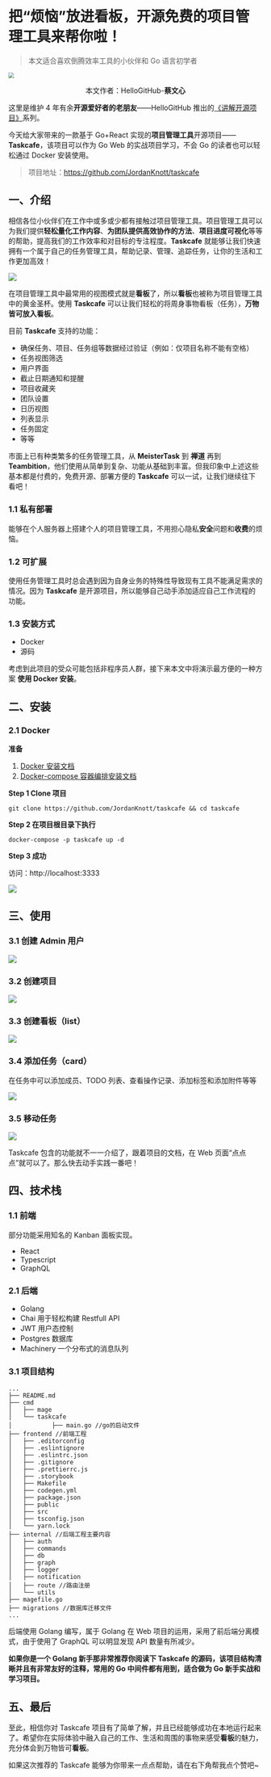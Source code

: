 # 把“烦恼”放进看板，开源免费的项目管理工具来帮你啦！

> 本文适合喜欢倒腾效率工具的小伙伴和 Go 语言初学者

<img src="./images/cover.jpg" style="zoom:67%;" />

<p align="center">本文作者：HelloGitHub-<strong>蔡文心</strong></p>

这里是维护 4 年有余**开源爱好者的老朋友**——HelloGitHub 推出的[《讲解开源项目》](https://github.com/HelloGitHub-Team/Article)系列。

今天给大家带来的一款基于 Go+React 实现的**项目管理工具**开源项目——**Taskcafe**，该项目可以作为 Go Web 的实战项目学习，不会 Go 的读者也可以轻松通过 Docker 安装使用。

> 项目地址：https://github.com/JordanKnott/taskcafe


## 一、介绍

相信各位小伙伴们在工作中或多或少都有接触过项目管理工具。项目管理工具可以为我们提供**轻松量化工作内容**、**为团队提供高效协作的方法**、**项目进度可视化**等等的帮助，提高我们的工作效率和对目标的专注程度。**Taskcafe** 就能够让我们快速拥有一个属于自己的任务管理工具，帮助记录、管理、追踪任务，让你的生活和工作更加高效！

![](./images/1.png)

在项目管理工具中最常用的视图模式就是**看板**了，所以**看板**也被称为项目管理工具中的黄金圣杯。使用 **Taskcafe** 可以让我们轻松的将周身事物看板（任务），**万物皆可放入看板**。

目前 **Taskcafe** 支持的功能：

- 确保任务、项目、任务组等数据经过验证（例如：仅项目名称不能有空格）
- 任务视图筛选
- 用户界面
- 截止日期通知和提醒
- 项目收藏夹
- 团队设置
- 日历视图
- 列表显示
- 任务固定
- 等等

市面上已有种类繁多的任务管理工具，从 **MeisterTask** 到 **禅道** 再到 **Teambition**，他们使用从简单到复杂、功能从基础到丰富。但我印象中上述这些基本都是付费的，免费开源、部署方便的 **Taskcafe** 可以一试，让我们继续往下看吧！

### 1.1 私有部署

能够在个人服务器上搭建个人的项目管理工具，不用担心隐私**安全**问题和**收费**的烦恼。

### 1.2 可扩展

使用任务管理工具时总会遇到因为自身业务的特殊性导致现有工具不能满足需求的情况。因为 **Taskcafe** 是开源项目，所以能够自己动手添加适应自己工作流程的功能。

### 1.3 安装方式

- Docker
- 源码

考虑到此项目的受众可能包括非程序员人群，接下来本文中将演示最方便的一种方案 **使用 Docker 安装**。

## 二、安装

### 2.1 Docker

**准备**

1. [Docker 安装文档](https://docs.docker.com/engine/install/)
2. [Docker-compose 容器编排安装文档](https://docs.docker.com/compose/install/)

**Step 1 Clone 项目**

```shell
git clone https://github.com/JordanKnott/taskcafe && cd taskcafe
```

**Step 2 在项目根目录下执行**

```shell
docker-compose -p taskcafe up -d
```

**Step 3 成功**

访问：http://localhost:3333

![](./images/2.png)

## 三、使用

### 3.1 创建 Admin 用户

![](./images/2.png)

### 3.2 创建项目

![](./images/3.png)

### 3.3 创建看板（list）

![](./images/4.png)

### 3.4 添加任务（card）

在任务中可以添加成员、TODO 列表、查看操作记录、添加标签和添加附件等等

![](./images/5.png)

### 3.5 移动任务

![](./images/6.gif)

Taskcafe 包含的功能就不一一介绍了，跟着项目的文档，在 Web 页面“点点点”就可以了。那么快去动手实践一番吧！

## 四、技术栈

### 1.1 前端
部分功能采用知名的 Kanban 面板实现。

- React
- Typescript
- GraphQL

### 2.1 后端

- Golang
- Chai 用于轻松构建 Restfull API
- JWT 用户态控制
- Postgres 数据库
- Machinery 一个分布式的消息队列

### 3.1 项目结构

```shell
...
├── README.md
├── cmd
│   ├── mage
│   └── taskcafe
│   		├── main.go //go的启动文件
├── frontend //前端工程
│   ├── .editorconfig
│   ├── .eslintignore
│   ├── .eslintrc.json
│   ├── .gitignore
│   ├── .prettierrc.js
│   ├── .storybook
│   ├── Makefile
│   ├── codegen.yml
│   ├── package.json
│   ├── public
│   ├── src
│   ├── tsconfig.json
│   └── yarn.lock
├── internal //后端工程主要内容
│   ├── auth
│   ├── commands
│   ├── db
│   ├── graph
│   ├── logger
│   ├── notification
│   ├── route //路由注册
│   └── utils
├── magefile.go
├── migrations //数据库迁移文件
...
```

后端使用 Golang 编写，属于 Golang 在 Web 项目的运用，采用了前后端分离模式，由于使用了 GraphQL 可以明显发现 API 数量有所减少。

**如果你是一个 Golang 新手那非常推荐你阅读下 Taskcafe 的源码，该项目结构清晰并且有非常友好的注释，常用的 Go 中间件都有用到，适合做为 Go 新手实战和学习项目。**

## 五、最后

至此，相信你对 Taskcafe 项目有了简单了解，并且已经能够成功在本地运行起来了。希望你在实际体验中融入自己的工作、生活和周围的事物来感受**看板**的魅力，充分体会到万物皆可**看板**。

如果这次推荐的 Taskcafe 能够为你带来一点点帮助，请在右下角帮我点个赞吧~

